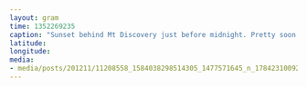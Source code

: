 ```yaml
---
layout: gram
time: 1352269235
caption: "Sunset behind Mt Discovery just before midnight. Pretty soon it won't be setting at all."
latitude: 
longitude: 
media:
- media/posts/201211/11208558_1584038298514305_1477571645_n_17842310092000351.jpg
---
```

